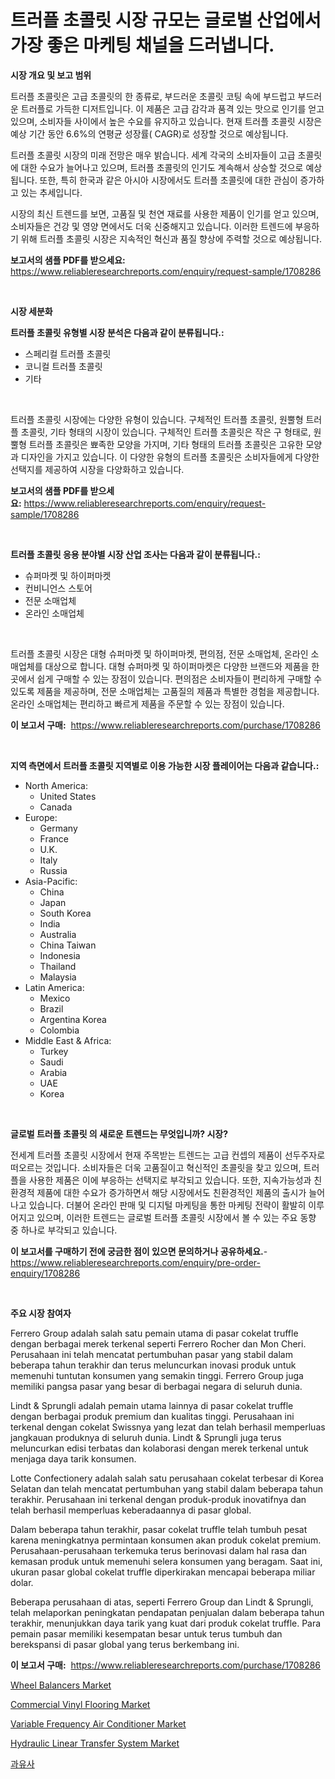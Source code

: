 <p><h1>트러플 초콜릿 시장 규모는 글로벌 산업에서 가장 좋은 마케팅 채널을 드러냅니다.</h1></p><p><strong>시장 개요 및 보고 범위</strong></p>
<p><p>트러플 초콜릿은 고급 초콜릿의 한 종류로, 부드러운 초콜릿 코팅 속에 부드럽고 부드러운 트러플로 가득한 디저트입니다. 이 제품은 고급 감각과 품격 있는 맛으로 인기를 얻고 있으며, 소비자들 사이에서 높은 수요를 유지하고 있습니다. 현재 트러플 초콜릿 시장은 예상 기간 동안 6.6%의 연평균 성장률( CAGR)로 성장할 것으로 예상됩니다.</p><p>트러플 초콜릿 시장의 미래 전망은 매우 밝습니다. 세계 각국의 소비자들이 고급 초콜릿에 대한 수요가 늘어나고 있으며, 트러플 초콜릿의 인기도 계속해서 상승할 것으로 예상됩니다. 또한, 특히 한국과 같은 아시아 시장에서도 트러플 초콜릿에 대한 관심이 증가하고 있는 추세입니다.</p><p>시장의 최신 트렌드를 보면, 고품질 및 천연 재료를 사용한 제품이 인기를 얻고 있으며, 소비자들은 건강 및 영양 면에서도 더욱 신중해지고 있습니다. 이러한 트렌드에 부응하기 위해 트러플 초콜릿 시장은 지속적인 혁신과 품질 향상에 주력할 것으로 예상됩니다.</p></p>
<p><strong>보고서의 샘플 PDF를 받으세요:</strong> <a href="https://www.reliableresearchreports.com/enquiry/request-sample/1708286">https://www.reliableresearchreports.com/enquiry/request-sample/1708286</a></p>
<p>&nbsp;</p>
<p><strong>시장 세분화</strong></p>
<p><strong>트러플 초콜릿 유형별 시장 분석은 다음과 같이 분류됩니다.:</strong></p>
<p><ul><li>스페리컬 트러플 초콜릿</li><li>코니컬 트러플 초콜릿</li><li>기타</li></ul></p>
<p>&nbsp;</p>
<p><p>트러플 초콜릿 시장에는 다양한 유형이 있습니다. 구체적인 트러플 초콜릿, 원뿔형 트러플 초콜릿, 기타 형태의 시장이 있습니다. 구체적인 트러플 초콜릿은 작은 구 형태로, 원뿔형 트러플 초콜릿은 뾰족한 모양을 가지며, 기타 형태의 트러플 초콜릿은 고유한 모양과 디자인을 가지고 있습니다. 이 다양한 유형의 트러플 초콜릿은 소비자들에게 다양한 선택지를 제공하여 시장을 다양화하고 있습니다.</p></p>
<p><strong>보고서의 샘플 PDF를 받으세요:</strong>&nbsp;<a href="https://www.reliableresearchreports.com/enquiry/request-sample/1708286">https://www.reliableresearchreports.com/enquiry/request-sample/1708286</a></p>
<p>&nbsp;</p>
<p><strong> 트러플 초콜릿 응용 분야별 시장 산업 조사는 다음과 같이 분류됩니다.:</strong></p>
<p><ul><li>슈퍼마켓 및 하이퍼마켓</li><li>컨비니언스 스토어</li><li>전문 소매업체</li><li>온라인 소매업체</li></ul></p>
<p>&nbsp;</p>
<p><p>트러플 초콜릿 시장은 대형 슈퍼마켓 및 하이퍼마켓, 편의점, 전문 소매업체, 온라인 소매업체를 대상으로 합니다. 대형 슈퍼마켓 및 하이퍼마켓은 다양한 브랜드와 제품을 한곳에서 쉽게 구매할 수 있는 장점이 있습니다. 편의점은 소비자들이 편리하게 구매할 수 있도록 제품을 제공하며, 전문 소매업체는 고품질의 제품과 특별한 경험을 제공합니다. 온라인 소매업체는 편리하고 빠르게 제품을 주문할 수 있는 장점이 있습니다.</p></p>
<p><strong>이 보고서 구매:</strong>&nbsp; <a href="https://www.reliableresearchreports.com/purchase/1708286">https://www.reliableresearchreports.com/purchase/1708286</a></p>
<p>&nbsp;</p>
<p><strong>지역 측면에서 트러플 초콜릿 지역별로 이용 가능한 시장 플레이어는 다음과 같습니다.:</strong></p>
<p><ul>
    <li>
        North America:
        <ul>
            <li>United States</li>
            <li>Canada</li>
        </ul>
    </li>
    <li>
        Europe:
        <ul>
            <li>Germany</li>
            <li>France</li>
            <li>U.K.</li>
            <li>Italy</li>
            <li>Russia</li>
        </ul>
    </li>
    <li>
        Asia-Pacific:
        <ul>
            <li>China</li>
            <li>Japan</li>
            <li>South Korea</li>
            <li>India</li>
            <li>Australia</li>
            <li>China Taiwan</li>
            <li>Indonesia</li>
            <li>Thailand</li>
            <li>Malaysia</li>
        </ul>
    </li>
    <li>
        Latin America:
        <ul>
            <li>Mexico</li>
            <li>Brazil</li>
            <li>Argentina Korea</li>
            <li>Colombia</li>
        </ul>
    </li>
    <li>
        Middle East & Africa:
        <ul>
            <li>Turkey</li>
            <li>Saudi</li>
            <li>Arabia</li>
            <li>UAE</li>
            <li>Korea</li>
        </ul>
    </li>
    </ul></p>
<p>&nbsp;</p>
<p><strong>글로벌 트러플 초콜릿 의 새로운 트렌드는 무엇입니까? 시장?</strong></p>
<p><p>전세계 트러플 초콜릿 시장에서 현재 주목받는 트렌드는 고급 컨셉의 제품이 선두주자로 떠오르는 것입니다. 소비자들은 더욱 고품질이고 혁신적인 초콜릿을 찾고 있으며, 트러플을 사용한 제품은 이에 부응하는 선택지로 부각되고 있습니다. 또한, 지속가능성과 친환경적 제품에 대한 수요가 증가하면서 해당 시장에서도 친환경적인 제품의 출시가 늘어나고 있습니다. 더불어 온라인 판매 및 디지털 마케팅을 통한 마케팅 전략이 활발히 이루어지고 있으며, 이러한 트렌드는 글로벌 트러플 초콜릿 시장에서 볼 수 있는 주요 동향 중 하나로 부각되고 있습니다.</p></p>
<p><strong>이 보고서를 구매하기 전에 궁금한 점이 있으면 문의하거나 공유하세요.</strong>- <a href="https://www.reliableresearchreports.com/enquiry/pre-order-enquiry/1708286">https://www.reliableresearchreports.com/enquiry/pre-order-enquiry/1708286</a></p>
<p>&nbsp;</p>
<p><strong>주요 시장 참여자</strong></p>
<p><p>Ferrero Group adalah salah satu pemain utama di pasar cokelat truffle dengan berbagai merek terkenal seperti Ferrero Rocher dan Mon Cheri. Perusahaan ini telah mencatat pertumbuhan pasar yang stabil dalam beberapa tahun terakhir dan terus meluncurkan inovasi produk untuk memenuhi tuntutan konsumen yang semakin tinggi. Ferrero Group juga memiliki pangsa pasar yang besar di berbagai negara di seluruh dunia.</p><p>Lindt & Sprungli adalah pemain utama lainnya di pasar cokelat truffle dengan berbagai produk premium dan kualitas tinggi. Perusahaan ini terkenal dengan cokelat Swissnya yang lezat dan telah berhasil memperluas jangkauan produknya di seluruh dunia. Lindt & Sprungli juga terus meluncurkan edisi terbatas dan kolaborasi dengan merek terkenal untuk menjaga daya tarik konsumen.</p><p>Lotte Confectionery adalah salah satu perusahaan cokelat terbesar di Korea Selatan dan telah mencatat pertumbuhan yang stabil dalam beberapa tahun terakhir. Perusahaan ini terkenal dengan produk-produk inovatifnya dan telah berhasil memperluas keberadaannya di pasar global.</p><p>Dalam beberapa tahun terakhir, pasar cokelat truffle telah tumbuh pesat karena meningkatnya permintaan konsumen akan produk cokelat premium. Perusahaan-perusahaan terkemuka terus berinovasi dalam hal rasa dan kemasan produk untuk memenuhi selera konsumen yang beragam. Saat ini, ukuran pasar global cokelat truffle diperkirakan mencapai beberapa miliar dolar.</p><p>Beberapa perusahaan di atas, seperti Ferrero Group dan Lindt & Sprungli, telah melaporkan peningkatan pendapatan penjualan dalam beberapa tahun terakhir, menunjukkan daya tarik yang kuat dari produk cokelat truffle. Para pemain pasar memiliki kesempatan besar untuk terus tumbuh dan berekspansi di pasar global yang terus berkembang ini.</p></p>
<p><strong>이 보고서 구매:</strong>&nbsp;&nbsp;<a href="https://www.reliableresearchreports.com/purchase/1708286">https://www.reliableresearchreports.com/purchase/1708286</a></p>
<p><p><a href="https://issuu.com/reportprime-2/docs/wheel-balancers-market-size-2030.pptx">Wheel Balancers Market</a></p><p><a href="https://view.publitas.com/reportprime-1/commercial-vinyl-flooring-market-insights-market-players-and-forecast-till-2031/">Commercial Vinyl Flooring Market</a></p><p><a href="https://florentine-yuzu-f42.notion.site/Variable-Frequency-Air-Conditioner-Market-Research-Report-Reveals-The-Latest-Trends-And-Opportunitie-8166a148b950401fb04cae4913997a58">Variable Frequency Air Conditioner Market</a></p><p><a href="https://github.com/PeterParrish5/Market-Research-Report-List-3/blob/main/hydraulic-linear-transfer-system-market.md">Hydraulic Linear Transfer System Market</a></p><p><a href="https://github.com/vsn7qpua81q/Market-Research-Report-List-1/blob/main/5236574185601.md">과유사</a></p></p>

